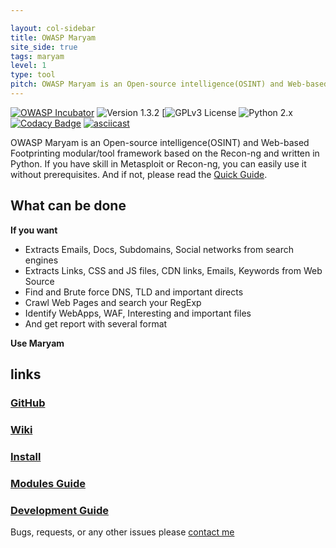 ```yaml
---

layout: col-sidebar
title: OWASP Maryam
site_side: true
tags: maryam
level: 1
type: tool
pitch: OWASP Maryam is an Open-source intelligence(OSINT) and Web-based Footprinting modular framework based on the Recon-ng and written in Python.
---
```



[![OWASP Incubator](https://img.shields.io/badge/owasp-Incubator%20project-48A646.svg)](https://www2.owasp.org/projects#div-incubator)
![Version 1.3.2](https://img.shields.io/badge/Version-1.3.2-green.svg)
[![GPLv3 License](https://img.shields.io/badge/License-GPLv3-red.svg)
![Python 2.x](https://img.shields.io/badge/Python-2.x-green.svg)
[![Codacy Badge](https://api.codacy.com/project/badge/Grade/40d81c48b3444ee78ffc6c5c8639134c)](https://www.codacy.com/manual/saeeddhqan/Maryam?utm_source=github.com&amp;utm_medium=referral&amp;utm_content=saeeddhqan/Maryam&amp;utm_campaign=Badge_Grade)
[![asciicast](https://asciinema.org/a/310985.svg)](https://asciinema.org/a/310985)

OWASP Maryam is an Open-source intelligence(OSINT) and Web-based Footprinting modular/tool framework based on the Recon-ng and written in Python.
If you have skill in Metasploit or Recon-ng, you can easily use it without prerequisites. And if not, please read the [Quick Guide](https://github.com/saeeddhqan/Maryam/wiki#quick-guide).

## What can be done
**If you want**
* Extracts Emails, Docs, Subdomains, Social networks from search engines
* Extracts Links, CSS and JS files, CDN links, Emails, Keywords from Web Source
* Find and Brute force DNS, TLD and important directs
* Crawl Web Pages and search your RegExp
* Identify WebApps, WAF, Interesting and important files
* And get report with several format

**Use Maryam**

## links
### [GitHub](https://github.com/saeeddhqan/Maryam)
### [Wiki](https://github.com/saeeddhqan/maryam/wiki)
### [Install](https://github.com/saeeddhqan/maryam/wiki#install)
### [Modules Guide](https://github.com/saeeddhqan/maryam/wiki/modules)
### [Development Guide](https://github.com/saeeddhqan/maryam/wiki/Development-Guide)

Bugs, requests, or any other issues please [contact me](mailto:saeed.dehghan@owasp.org)
